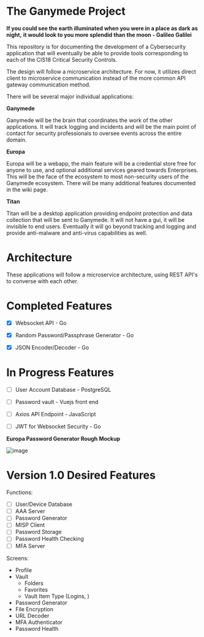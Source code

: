 # The Ganymede Project #
**If you could see the earth illuminated when you were in a place as dark as night,**
**it would look to you more splendid than the moon - Galileo Galilei**

This repository is for documenting the development of a Cybersecurity application that will eventually
be able to provide tools corresponding to each of the CIS18 Critical Security Controls.

The design will follow a microservice architecture. For now, it utilizes direct client to microservice communication 
instead of the more common API gateway communication method.

There will be several major individual applications:

**Ganymede**

Ganymede will be the brain that coordinates the work of the other applications. It will track logging and incidents and 
will be the main point of contact for security professionals to oversee events across the entire domain. 

**Europa**

Europa will be a webapp, the main feature will be a credential store free for anyone to use, and optional additional services geared
towards Enterprises. This will be the face of the ecosystem to most non-security users of the Ganymede ecosystem. There will be many
additional features documented in the wiki page.

**Titan**

Titan will be a desktop application providing endpoint protection and data collection that will be sent to Ganymede. It will not have a gui,
it will be invisible to end users. Eventually it will go beyond tracking and logging and provide anti-malware and anti-virus capabilities
as well.

# Architecture #

These applications will follow a microservice architecture, using REST API's to converse with each other.

# Completed Features #
 - [X] Websocket API - Go

 - [X] Random Password/Passphrase Generator - Go

 - [X] JSON Encoder/Decoder - Go

# In Progress Features #
 - [ ] User Account Database - PostgreSQL

 - [ ] Password vault - Vuejs front end

 - [ ] Axios API Endpoint - JavaScript

 - [ ] JWT for Websocket Security - Go

**Europa Password Generator Rough Mockup**

![image](https://user-images.githubusercontent.com/82122466/168933757-c1e3ca57-90ce-4234-8fee-36d3936012b0.png)

# Version 1.0 Desired Features #
Functions:

 - [ ] User/Device Database
 - [ ] AAA Server
 - [ ] Password Generator
 - [ ] MISP Client
 - [ ] Password Storage
 - [ ] Password Health Checking
 - [ ] MFA Server

Screens:
 - Profile
 - Vault
    - Folders
    - Favorites
    - Vault Item Type (Logins, )
 - Password Generator
 - File Encryption
 - URL Decoder
 - MFA Authenticator
 - Password Health
